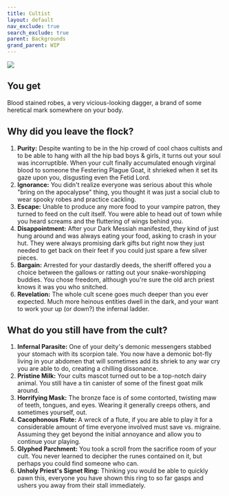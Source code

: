 ```yaml
---
title: Cultist
layout: default
nav_exclude: true
search_exclude: true
parent: Backgrounds
grand_parent: WIP
---
```


![](https://aboleth-overlords.com/wp-content/uploads/2020/06/cultist.jpg)

## You get

Blood stained robes, a very vicious-looking dagger, a brand of some heretical mark somewhere on your body.

## Why did you leave the flock?

1. **Purity:** Despite wanting to be in the hip crowd of cool chaos cultists and to be able to hang with all the hip bad boys & girls, it turns out your soul was incorruptible. When your cult finally accumulated enough virginal blood to someone the Festering Plague Goat, it shrieked when it set its gaze upon you, disgusting even the Fetid Lord.
2. **Ignorance:** You didn't realize everyone was serious about this whole "bring on the apocalypse" thing, you thought it was just a social club to wear spooky robes and practice cackling.
3. **Escape:** Unable to produce any more food to your vampire patron, they turned to feed on the cult itself. You were able to head out of town while you heard screams and the fluttering of wings behind you.
4. **Disappointment:** After your Dark Messiah manifested, they kind of just hung around and was always eating your food, asking to crash in your hut. They were always promising dark gifts but right now they just needed to get back on their feet if you could just spare a few silver pieces.
5. **Bargain:** Arrested for your dastardly deeds, the sheriff offered you a choice between the gallows or ratting out your snake-worshipping buddies. You chose freedom, although you're sure the old arch priest knows it was you who snitched.
6. **Revelation:** The whole cult scene goes much deeper than you ever expected. Much more heinous entities dwell in the dark, and your want to work your up (or down?) the infernal ladder.

## What do you still have from the cult?

1. **Infernal Parasite:** One of your deity's demonic messengers stabbed your stomach with its scorpion tale. You now have a demonic bot-fly living in your abdomen that will sometimes add its shriek to any war cry you are able to do, creating a chilling dissonance.
2. **Pristine Milk:** Your cults mascot turned out to be a top-notch dairy animal. You still have a tin canister of some of the finest goat milk around.
3. **Horrifying Mask:** The bronze face is of some contorted, twisting maw of teeth, tongues, and eyes. Wearing it generally creeps others, and sometimes yourself, out.
4. **Cacophonous Flute:** A wreck of a flute, if you are able to play it for a considerable amount of time everyone involved must save vs. migraine. Assuming they get beyond the initial annoyance and allow you to continue your playing.
5. **Glyphed Parchment:** You took a scroll from the sacrifice room of your cult. You never learned to decipher the runes contained on it, but perhaps you could find someone who can.
6. **Unholy Priest's Signet Ring:** Thinking you would be able to quickly pawn this, everyone you have shown this ring to so far gasps and ushers you away from their stall immediately.
